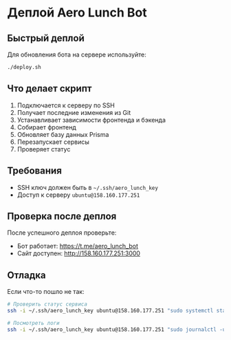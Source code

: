 # Деплой Aero Lunch Bot

## Быстрый деплой

Для обновления бота на сервере используйте:

```bash
./deploy.sh
```

## Что делает скрипт

1. Подключается к серверу по SSH
2. Получает последние изменения из Git
3. Устанавливает зависимости фронтенда и бэкенда
4. Собирает фронтенд
5. Обновляет базу данных Prisma
6. Перезапускает сервисы
7. Проверяет статус

## Требования

- SSH ключ должен быть в `~/.ssh/aero_lunch_key`
- Доступ к серверу `ubuntu@158.160.177.251`

## Проверка после деплоя

После успешного деплоя проверьте:
- Бот работает: https://t.me/aero_lunch_bot
- Сайт доступен: http://158.160.177.251:3000

## Отладка

Если что-то пошло не так:

```bash
# Проверить статус сервиса
ssh -i ~/.ssh/aero_lunch_key ubuntu@158.160.177.251 "sudo systemctl status aero-lunch"

# Посмотреть логи
ssh -i ~/.ssh/aero_lunch_key ubuntu@158.160.177.251 "sudo journalctl -u aero-lunch -f"
``` 